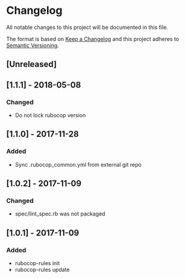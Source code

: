 # Changelog

All notable changes to this project will be documented in this file.

The format is based on [Keep a Changelog](http://keepachangelog.com/en/1.0.0/) and this project
adheres to [Semantic Versioning](http://semver.org/spec/v2.0.0.html).

## [Unreleased]

## [1.1.1] - 2018-05-08

### Changed

* Do not lock rubocop version

## [1.1.0] - 2017-11-28

### Added

* Sync .rubocop_common.yml from external git repo

## [1.0.2] - 2017-11-09

### Changed

* spec/lint_spec.rb was not packaged

## [1.0.1] - 2017-11-09

### Added

* rubocop-rules init
* rubocop-rules update
